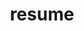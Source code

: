 ---
layout: cv
permalink: /resume/
title: resume
nav: true
nav_order: 4
cv_pdf: R2025.pdf
description: Below is a writeout of my resume. For a PDF copy, use the button to the right.
toc:
  sidebar: left
---